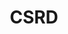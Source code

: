 ---
title: "CSRD"
description: ""
banner: "images/exoscale-icon.png"
weight: 3
tags: [sustainability, cloud]
level: "introductory"
categories: [exoscale,kubernetes]
---